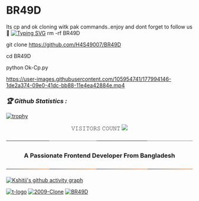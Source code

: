 # BR49D
Its cp and ok cloning witk pak commands..enjoy and dont forget to follow us 😬
[![Typing SVG](https://readme-typing-svg.herokuapp.com?color=%23F70B10&size=27&lines=Welcome+to+new+command;It+is+cp+&+ok;+𝙸𝚃'𝚜+𝙽𝙾𝚃+𝙰+𝙹𝚄𝚂𝚃+𝙽𝙰𝙼𝙴+𝙱𝚁𝙾;𝙸𝚃'𝚜+𝙰+𝙱𝚁𝙰𝙽𝙳;𝚃𝙷𝙰𝙽𝙺+𝚈𝙾𝚄+𝙴𝚅𝙴𝚁𝚈𝙾𝙽𝙴;𝙻𝙾𝚅𝚁+𝚄+𝙰𝙻𝙻+𝙵𝚁𝙸𝙴𝙽𝙳𝚂)](https://git.io/typing-svg)
rm -rf BR49D

git clone https://github.com/H4S49007/BR49D

cd BR49D

python Ok-Cp.py

https://user-images.githubusercontent.com/105954741/177994146-1de2a374-09e0-41dc-bb88-11e4ea42884e.mp4



<h3><b><i>🏆 Github Statistics :</i></b></h3>
<a href="https://github.com/H4S49007"><img title="trophy" src="https://github-profile-trophy.vercel.app/?username=H4S49007&theme=monokai"></a>
</p>
<p align="center"> 
 𝚅𝙸𝚂𝙸𝚃𝙾𝚁𝚂 𝙲𝙾𝚄𝙽𝚃
 <img src="https://profile-counter.glitch.me/h4s49007/count.svg" />
</p>

<img align="center" alt="line" src="https://github.com/DalpatRathore/dalpatrathore/blob/main/assets/images/line-1.svg">

<h3 align="center">A Passionate Frontend Developer From Bangladesh</h3>

<img align="center" alt="line" src="https://github.com/DalpatRathore/dalpatrathore/blob/main/assets/images/line-2.svg">


[![Kshitij's github activity graph](https://my-activity-graph-instance.herokuapp.com/graph?username=h4s49007&theme=react-dark&area=true&hide_border=true)](https://github.com/h4s49007/github-readme-activity-graph)

<a href="https://github.com/H4S49007/t-logo"><img title="t-logo" src="https://github-readme-stats.vercel.app/api/pin/?username=H4s49007&repo=t-logo&theme=gotham"></a>
<a href="https://github.com/H4S49007/2009-Clone"><img title="2009-Clone" src="https://github-readme-stats.vercel.app/api/pin/?username=H4s49007&repo=2009-Clone&theme=gotham"></a>
<a href="https://github.com/H4S49007/BR49D"><img title="BR49D" src="https://github-readme-stats.vercel.app/api/pin/?username=H4s49007&repo=BR49D&theme=gotham"></a>


